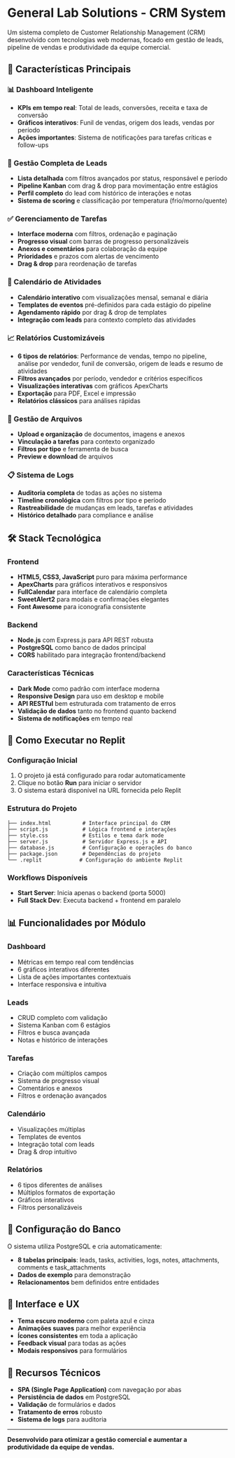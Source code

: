 
# General Lab Solutions - CRM System

Um sistema completo de Customer Relationship Management (CRM) desenvolvido com tecnologias web modernas, focado em gestão de leads, pipeline de vendas e produtividade da equipe comercial.

## 🚀 Características Principais

### 📊 Dashboard Inteligente
- **KPIs em tempo real**: Total de leads, conversões, receita e taxa de conversão
- **Gráficos interativos**: Funil de vendas, origem dos leads, vendas por período
- **Ações importantes**: Sistema de notificações para tarefas críticas e follow-ups

### 👥 Gestão Completa de Leads
- **Lista detalhada** com filtros avançados por status, responsável e período
- **Pipeline Kanban** com drag & drop para movimentação entre estágios
- **Perfil completo** do lead com histórico de interações e notas
- **Sistema de scoring** e classificação por temperatura (frio/morno/quente)

### ✅ Gerenciamento de Tarefas
- **Interface moderna** com filtros, ordenação e paginação
- **Progresso visual** com barras de progresso personalizáveis
- **Anexos e comentários** para colaboração da equipe
- **Prioridades** e prazos com alertas de vencimento
- **Drag & drop** para reordenação de tarefas

### 📅 Calendário de Atividades
- **Calendário interativo** com visualizações mensal, semanal e diária
- **Templates de eventos** pré-definidos para cada estágio do pipeline
- **Agendamento rápido** por drag & drop de templates
- **Integração com leads** para contexto completo das atividades

### 📈 Relatórios Customizáveis
- **6 tipos de relatórios**: Performance de vendas, tempo no pipeline, análise por vendedor, funil de conversão, origem de leads e resumo de atividades
- **Filtros avançados** por período, vendedor e critérios específicos
- **Visualizações interativas** com gráficos ApexCharts
- **Exportação** para PDF, Excel e impressão
- **Relatórios clássicos** para análises rápidas

### 📁 Gestão de Arquivos
- **Upload e organização** de documentos, imagens e anexos
- **Vinculação a tarefas** para contexto organizado
- **Filtros por tipo** e ferramenta de busca
- **Preview e download** de arquivos

### 📋 Sistema de Logs
- **Auditoria completa** de todas as ações no sistema
- **Timeline cronológica** com filtros por tipo e período
- **Rastreabilidade** de mudanças em leads, tarefas e atividades
- **Histórico detalhado** para compliance e análise

## 🛠️ Stack Tecnológica

### Frontend
- **HTML5, CSS3, JavaScript** puro para máxima performance
- **ApexCharts** para gráficos interativos e responsivos
- **FullCalendar** para interface de calendário completa
- **SweetAlert2** para modais e confirmações elegantes
- **Font Awesome** para iconografia consistente

### Backend
- **Node.js** com Express.js para API REST robusta
- **PostgreSQL** como banco de dados principal
- **CORS** habilitado para integração frontend/backend

### Características Técnicas
- **Dark Mode** como padrão com interface moderna
- **Responsive Design** para uso em desktop e mobile
- **API RESTful** bem estruturada com tratamento de erros
- **Validação de dados** tanto no frontend quanto backend
- **Sistema de notificações** em tempo real

## 🚀 Como Executar no Replit

### Configuração Inicial
1. O projeto já está configurado para rodar automaticamente
2. Clique no botão **Run** para iniciar o servidor
3. O sistema estará disponível na URL fornecida pelo Replit

### Estrutura do Projeto
```
├── index.html          # Interface principal do CRM
├── script.js           # Lógica frontend e interações
├── style.css           # Estilos e tema dark mode
├── server.js           # Servidor Express.js e API
├── database.js         # Configuração e operações do banco
├── package.json        # Dependências do projeto
└── .replit            # Configuração do ambiente Replit
```

### Workflows Disponíveis
- **Start Server**: Inicia apenas o backend (porta 5000)
- **Full Stack Dev**: Executa backend + frontend em paralelo

## 📊 Funcionalidades por Módulo

### Dashboard
- Métricas em tempo real com tendências
- 6 gráficos interativos diferentes
- Lista de ações importantes contextuais
- Interface responsiva e intuitiva

### Leads
- CRUD completo com validação
- Sistema Kanban com 6 estágios
- Filtros e busca avançada
- Notas e histórico de interações

### Tarefas
- Criação com múltiplos campos
- Sistema de progresso visual
- Comentários e anexos
- Filtros e ordenação avançados

### Calendário
- Visualizações múltiplas
- Templates de eventos
- Integração total com leads
- Drag & drop intuitivo

### Relatórios
- 6 tipos diferentes de análises
- Múltiplos formatos de exportação
- Gráficos interativos
- Filtros personalizáveis

## 🔧 Configuração do Banco

O sistema utiliza PostgreSQL e cria automaticamente:
- **8 tabelas principais**: leads, tasks, activities, logs, notes, attachments, comments e task_attachments
- **Dados de exemplo** para demonstração
- **Relacionamentos** bem definidos entre entidades

## 🎨 Interface e UX

- **Tema escuro moderno** com paleta azul e cinza
- **Animações suaves** para melhor experiência
- **Ícones consistentes** em toda a aplicação
- **Feedback visual** para todas as ações
- **Modais responsivos** para formulários

## 📱 Recursos Técnicos

- **SPA (Single Page Application)** com navegação por abas
- **Persistência de dados** em PostgreSQL
- **Validação** de formulários e dados
- **Tratamento de erros** robusto
- **Sistema de logs** para auditoria

---

**Desenvolvido para otimizar a gestão comercial e aumentar a produtividade da equipe de vendas.**
